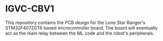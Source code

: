 # IGVC-CBV1
This repository contains the PCB design for the Lone Star Ranger's STM32F407ZGT6 based microcontroller board. The board will eventually act as the main relay between the ML code and the robot's peripherals.
